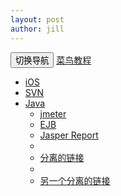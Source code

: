```yaml
---
layout: post
author: jill
---
```

<nav class="navbar navbar-default" role="navigation">
    <div class="container-fluid"> 
    <div class="navbar-header">
        <button type="button" class="navbar-toggle" data-toggle="collapse"
                data-target="#example-navbar-collapse">
            <span class="sr-only">切换导航</span>
            <span class="icon-bar"></span>
            <span class="icon-bar"></span>
            <span class="icon-bar"></span>
        </button>
        <a class="navbar-brand" href="#">菜鸟教程</a>
    </div>
    <div class="collapse navbar-collapse" id="example-navbar-collapse">
        <ul class="nav navbar-nav">
            <li class="active"><a href="#">iOS</a></li>
            <li><a href="#">SVN</a></li>
            <li class="dropdown">
                <a href="#" class="dropdown-toggle" data-toggle="dropdown">
                    Java <b class="caret"></b>
                </a>
                <ul class="dropdown-menu">
                    <li><a href="#">jmeter</a></li>
                    <li><a href="#">EJB</a></li>
                    <li><a href="#">Jasper Report</a></li>
                    <li class="divider"></li>
                    <li><a href="#">分离的链接</a></li>
                    <li class="divider"></li>
                    <li><a href="#">另一个分离的链接</a></li>
                </ul>
            </li>
        </ul>
    </div>
    </div>
</nav>